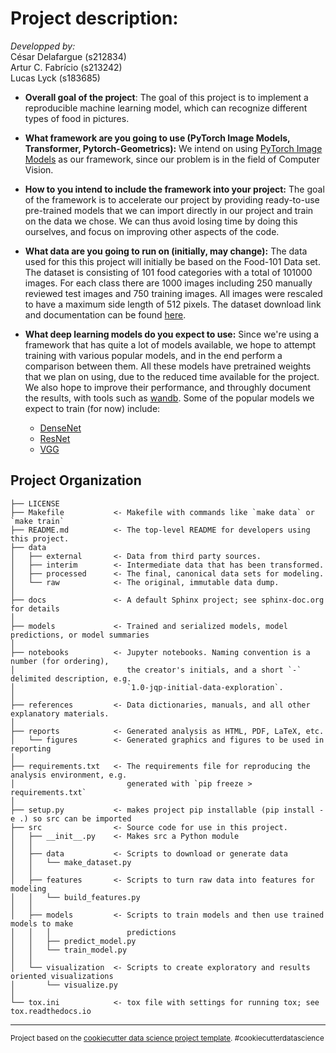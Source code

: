 # Project description:

*Developped by:* \
César Delafargue (s212834) \
Artur C. Fabrício (s213242)\
Lucas Lyck (s183685)

- **Overall goal of the project**: The goal of this project is to implement a reproducible machine learning model, which can recognize different types of food in pictures. 

- **What framework are you going to use (PyTorch Image Models, Transformer, Pytorch-Geometrics):** We intend on using [PyTorch Image Models](https://github.com/rwightman/pytorch-image-models) as our framework, since our problem is in the field of Computer Vision.

- **How to you intend to include the framework into your project:** The goal of the framework is to accelerate our project by providing ready-to-use pre-trained models that we can import directly in our project and train on the data we chose. We can thus avoid losing time by doing this ourselves, and focus on improving other aspects of the code.

- **What data are you going to run on (initially, may change):** The data used for this this project will initially be based on the Food-101 Data set. The dataset is consisting of 101 food categories with a total of 101000 images. For each class there are 1000 images including 250 manually reviewed test images and 750 training images. All images were rescaled to have a maximum side length of 512 pixels. The dataset download link and documentation can be found [here](https://data.vision.ee.ethz.ch/cvl/datasets_extra/food-101/).

- **What deep learning models do you expect to use:** Since we're using a framework that has quite a lot of models available, we hope to attempt training with various popular models, and in the end perform a comparison between them. All these models have pretrained weights that we plan on using, due to the reduced time available for the project. We also hope to improve their performance, and throughly document the results, with tools such as [wandb](https://wandb.ai/site). Some of the popular models we expect to train (for now) include:

    - [DenseNet](https://arxiv.org/abs/1608.06993)
    - [ResNet](https://arxiv.org/abs/1512.03385)
    - [VGG](https://arxiv.org/pdf/1409.1556.pdf)


Project Organization
------------

    ├── LICENSE
    ├── Makefile           <- Makefile with commands like `make data` or `make train`
    ├── README.md          <- The top-level README for developers using this project.
    ├── data
    │   ├── external       <- Data from third party sources.
    │   ├── interim        <- Intermediate data that has been transformed.
    │   ├── processed      <- The final, canonical data sets for modeling.
    │   └── raw            <- The original, immutable data dump.
    │
    ├── docs               <- A default Sphinx project; see sphinx-doc.org for details
    │
    ├── models             <- Trained and serialized models, model predictions, or model summaries
    │
    ├── notebooks          <- Jupyter notebooks. Naming convention is a number (for ordering),
    │                         the creator's initials, and a short `-` delimited description, e.g.
    │                         `1.0-jqp-initial-data-exploration`.
    │
    ├── references         <- Data dictionaries, manuals, and all other explanatory materials.
    │
    ├── reports            <- Generated analysis as HTML, PDF, LaTeX, etc.
    │   └── figures        <- Generated graphics and figures to be used in reporting
    │
    ├── requirements.txt   <- The requirements file for reproducing the analysis environment, e.g.
    │                         generated with `pip freeze > requirements.txt`
    │
    ├── setup.py           <- makes project pip installable (pip install -e .) so src can be imported
    ├── src                <- Source code for use in this project.
    │   ├── __init__.py    <- Makes src a Python module
    │   │
    │   ├── data           <- Scripts to download or generate data
    │   │   └── make_dataset.py
    │   │
    │   ├── features       <- Scripts to turn raw data into features for modeling
    │   │   └── build_features.py
    │   │
    │   ├── models         <- Scripts to train models and then use trained models to make
    │   │   │                 predictions
    │   │   ├── predict_model.py
    │   │   └── train_model.py
    │   │
    │   └── visualization  <- Scripts to create exploratory and results oriented visualizations
    │       └── visualize.py
    │
    └── tox.ini            <- tox file with settings for running tox; see tox.readthedocs.io

--------

<p><small>Project based on the <a target="_blank" href="https://drivendata.github.io/cookiecutter-data-science/">cookiecutter data science project template</a>. #cookiecutterdatascience</small></p>
